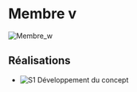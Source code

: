 # Membre v

 ![Membre_w]( https://fakeimg.pl/400x400?text=v)

 ## Réalisations

 <!-- Une image par semaine de la réalisation dont tu es le plus fier avec une légende -->

* ![S1 Développement du concept](https://fakeimg.pl/400x400?text=concept)